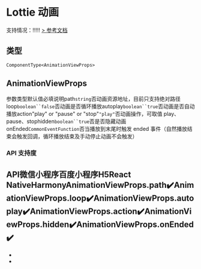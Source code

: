 # Lottie 动画
支持情况：!!!!!
[> 参考文档
](https://smartprogram.baidu.com/docs/develop/component/animation-view-Lottie/)
## 类型[​](animation-view.html#类型)
```tsx
ComponentType<AnimationViewProps>
```

## AnimationViewProps[​](animation-view.html#animationviewprops)
参数类型默认值必填说明path`string`否动画资源地址，目前只支持绝对路径loop`boolean``false`否动画是否循环播放autoplay`boolean``true`否动画是否自动播放action"play" or "pause" or "stop"`"play"`否动画操作，可取值 play、pause、stophidden`boolean``true`否是否隐藏动画onEnded`CommonEventFunction`否当播放到末尾时触发 ended 事件（自然播放结束会触发回调，循环播放结束及手动停止动画不会触发）
### API 支持度[​](animation-view.html#api-支持度)
API微信小程序百度小程序H5React NativeHarmonyAnimationViewProps.path✔️AnimationViewProps.loop✔️AnimationViewProps.autoplay✔️AnimationViewProps.action✔️AnimationViewProps.hidden✔️AnimationViewProps.onEnded✔️
- 
- 

-
